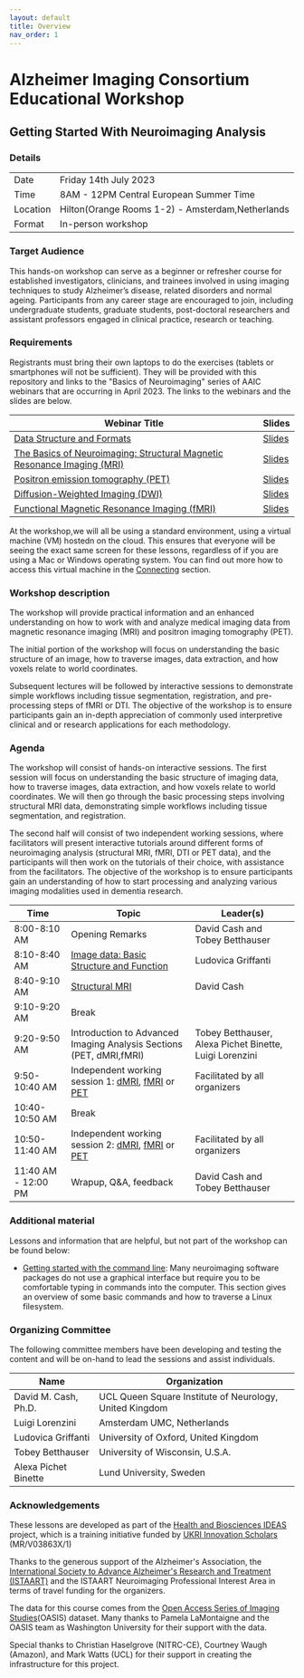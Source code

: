 ```yaml
---
layout: default
title: Overview
nav_order: 1
---
```


# Alzheimer Imaging Consortium Educational Workshop
## Getting Started With Neuroimaging Analysis

### Details

|  |  |
| --- | --- |
| Date | Friday 14th July 2023 |
| Time | 8AM - 12PM Central European Summer Time | 
| Location | Hilton(Orange Rooms 1-2) - Amsterdam,Netherlands |
| Format | In-person workshop | 

### Target Audience
This hands-on workshop can serve as a beginner or refresher course for established investigators, clinicians, and trainees involved in using imaging techniques to study Alzheimer’s disease, related disorders and normal ageing. Participants from any career stage are encouraged to join, including undergraduate students, graduate students, post-doctoral researchers and assistant professors engaged in clinical practice, research or teaching.

### Requirements
Registrants must bring their own laptops to do the exercises (tablets or smartphones will not be sufficient). They will be provided with this repository and links to the "Basics of Neuroimaging" series of AAIC webinars that are occurring in April 2023. The links to the webinars and the slides are below.


| Webinar Title | Slides |
| --- | --- |
| [Data Structure and Formats](https://training.alz.org/products/4520/neuroimaging-pia-basics-of-neuroimaging-data-structure-and-formats) |[Slides](./assets/1_BasicsNeuroimaging_StructureFormat-Griffanti.pdf) | 
| [The Basics of Neuroimaging: Structural Magnetic Resonance Imaging (MRI)](https://training.alz.org/products/4524/neuroimaging-pia-the-basics-of-neuroimaging-structural-magnetic-resonance-imaging-mri) | [Slides](./assets/2_BasicsNeuroimaging_StructuralMRI-Cash.pdf) | 
| [Positron emission tomography (PET)](https://training.alz.org/products/4525/neuroimaging-pia-the-basics-of-neuroimaging-positron-emission-tomography-pet) | [Slides](./assets/3_BasicsNeuroimaging_PET-Betthauser.pdf) |
| [Diffusion-Weighted Imaging (DWI)](https://training.alz.org/products/4526/neuroimaging-pia-the-basics-of-neuroimaging-diffusion-weighted-imaging-dwi) | [Slides](./assets/4_BasicsNeuroimaging_Diffusion_AlexaPB.pdf) |
| [Functional Magnetic Resonance Imaging (fMRI)](https://training.alz.org/products/4528/neuroimaging-pia-the-basics-of-neuroimaging-functional-magnetic-resonance-imaging-fmri) | [Slides](./assets/5_BasicsNeuroimaging_Functional_Luigi.pdf) |

At the workshop,we will all be using a standard environment, using a virtual machine (VM) hostedn on  the cloud. This ensures that everyone will be seeing the exact same screen for these lessons, regardless of if you are using a Mac or Windows operating system. You can find out more how to access this virtual machine in the [Connecting](./extras/connecting.md) section.

### Workshop description
The workshop will provide practical information and an enhanced understanding on how to work with and analyze medical imaging data from magnetic resonance imaging (MRI) and positron imaging tomography (PET).

The initial portion of the workshop will focus on understanding the basic structure of an image, how to traverse images, data extraction, and how voxels relate to world coordinates.

Subsequent lectures will be followed by interactive sessions to demonstrate simple workflows including tissue segmentation, registration, and pre-processing steps of fMRI or DTI. The objective of the workshop is to ensure participants gain an in-depth appreciation of commonly used interpretive clinical and or research applications for each methodology. 


### Agenda
The workshop will consist of hands-on interactive sessions. The first session will focus on understanding the basic structure of imaging data, how to traverse images, data extraction, and how voxels relate to world coordinates. We will then go through the basic processing steps involving structural MRI data, demonstrating simple workflows including tissue segmentation, and registration. 

The second half will consist of two independent working sessions, where facilitators will present interactive tutorials around different forms of neuroimaging analysis (structural MRI, fMRI, DTI or PET data), and the participants will then work on the tutorials of their choice, with assistance from the facilitators. The objective of the workshop is to ensure participants gain an understanding of how to start processing and analyzing various imaging modalities used in dementia research. 



| Time | Topic | Leader(s) | 
| --- | --- | --- |
| 8:00-8:10 AM | Opening Remarks | David Cash and Tobey Betthauser |
| 8:10-8:40 AM |  [Image data: Basic Structure and Function](./imaging-data.md) | Ludovica Griffanti | 
| 8:40-9:10 AM| [Structural MRI](./structural-mri.md) | David Cash | 
| 9:10-9:20 AM | Break | |
| 9:20-9:50 AM | Introduction to Advanced Imaging Analysis Sections (PET, dMRI,fMRI) | Tobey Betthauser, Alexa Pichet Binette, Luigi Lorenzini |
| 9:50-10:40 AM | Independent working session 1: [dMRI](./dmri-preproc.md), [fMRI](./fmri-preproc.md) or [PET](./pet.md)  | Facilitated by all organizers |
| 10:40-10:50 AM | Break | |
| 10:50-11:40 AM | Independent working session 2: [dMRI](./dmri-preproc.md), [fMRI](./fmri-preproc.md) or [PET](./pet.md)   | Facilitated by all organizers |
| 11:40 AM - 12:00 PM | Wrapup, Q&A, feedback | David Cash and Tobey Betthauser |


### Additional material
Lessons and information that are helpful, but not part of the workshop can be found below:
* [Getting started with the command line](./extras/command-line.md): Many neuroimaging software packages do not use a graphical interface but require you to be comfortable typing in commands into the computer. This section gives an overview of some basic commands and how to traverse a Linux filesystem.

### Organizing Committee
The following committee members have been developing and testing the content and will be on-hand to lead the sessions and assist individuals. 

| Name | Organization |
| --- | --- |
| David M. Cash, Ph.D. | UCL Queen Square Institute of Neurology, United Kingdom
| Luigi Lorenzini | Amsterdam UMC, Netherlands |
| Ludovica Griffanti | University of Oxford, United Kingdom |
| Tobey Betthauser | University of Wisconsin, U.S.A. | 
| Alexa Pichet Binette | Lund University, Sweden |

### Acknowledgements
These lessons are developed as part of the [Health and Biosciences IDEAS](https://healthbioscienceideas.github.io) project, which is a training initiative funded by [UKRI Innovation Scholars](https://www.ukri.org/opportunity/innovation-scholars-data-science-training-in-health-bioscience/) (MR/V03863X/1)

Thanks to the generous support of the Alzheimer's Association, the [International Society to Advance Alzheimer's Research and Treatment (ISTAART)](https://action.alz.org/personifyebusiness/default.aspx?tabid=1516) and the ISTAART Neuroimaging Professional Interest Area in terms of travel funding for the organizers.

The data for this course comes from the [Open Access Series of Imaging Studies](https://www.oasis-brains.org/)(OASIS) dataset. Many thanks to Pamela LaMontaigne and the OASIS team as Washington University for their support with the data.

Special thanks to Christian Haselgrove (NITRC-CE), Courtney Waugh (Amazon), and Mark Watts (UCL) for their support in creating the infrastructure for this project. 

